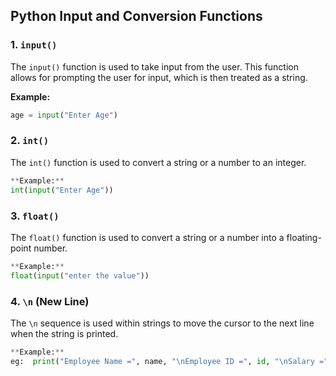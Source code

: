 ## Python Input and Conversion Functions

### 1. `input()`
The `input()` function is used to take input from the user. This function allows for prompting the user for input, which is then treated as a string.

**Example:**
```python
age = input("Enter Age")
```

### 2. `int()`
The `int()` function is used to convert a string or a number to an integer.
```python
**Example:**
int(input("Enter Age"))
```

### 3. `float()`
The `float()` function is used to convert a string or a number into a floating-point number.

```python
**Example:**
float(input("enter the value"))
```
### 4. `\n` (New Line)
The `\n` sequence is used within strings to move the cursor to the next line when the string is printed.

```python
**Example:**
eg:  print("Employee Name =", name, "\nEmployee ID =", id, "\nSalary =", salary, "\nDesignation =", designation, "\nEmail Id =", email, "\nPhone Number =", phone)
```
